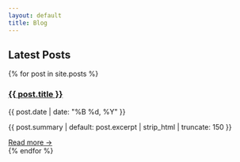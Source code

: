 ```yaml
---
layout: default
title: Blog
---
```


<section>
  <h2>Latest Posts</h2>

  <div class="grid">
    {% for post in site.posts %}
      <div class="project-tile blog-post">
        <h3><a href="{{ post.url }}">{{ post.title }}</a></h3>
        <p class="date">{{ post.date | date: "%B %d, %Y" }}</p>
        <p>{{ post.summary | default: post.excerpt | strip_html | truncate: 150 }}</p>
        <a href="{{ post.url }}">Read more →</a>
      </div>
    {% endfor %}
  </div>
</section>
